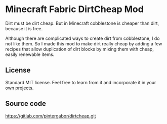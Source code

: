 # Minecraft Fabric DirtCheap Mod

Dirt must be dirt cheap. But in Minecraft cobblestone is cheaper than dirt, because it is free.

Although there are complicated ways to create dirt from cobblestone, I do not like them. 
So I made this mod to make dirt really cheap by adding a few recipes that allow duplication
of dirt blocks by mixing them with cheap, easily renewable items. 

## License

Standard MIT license. Feel free to learn from it and incorporate it in your own projects.

## Source code

https://gitlab.com/pintergabor/dirtcheap.git